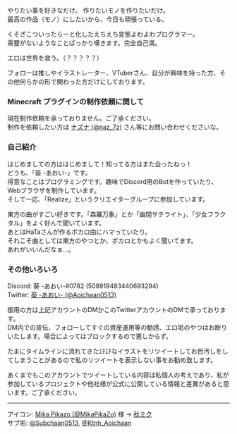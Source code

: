 やりたい事を好きなだけ。 作りたいモノを作りたいだけ。<br>
最高の作品（モノ）にしたいから、今日も頑張っている。

くそざこついったらーと化したえちえち変態よわよわプログラマー。<br>
需要がないようなことばっかり嘆きます。完全自己満。

エロは世界を救う。（？？？？？）

フォローは推しやイラストレーター、VTuberさん、自分が興味を持った方、その他何らかの形で関わった方だけにしております。


### Minecraft プラグインの制作依頼に関して

現在制作依頼を承っておりません。ご了承ください。<br>
制作を依頼したい方は [ナズナ (@naz_7z)](https://twitter.com/naz_7z) さん等にお問い合わせくださいな。


### 自己紹介

はじめましての方ははじめまして！知ってる方はまた会ったねっ！<br>
どうも、「葵 -あおい-」です。<br>
得意なことはプログラミングです。趣味でDiscord用のBotを作っていたり、Webブラウザを制作しています。<br>
そして一応、「Realize」というクリエイターグループに参加しています。<br>

東方の曲がすごい好きです。「森羅万象」とか「幽閉サテライト」、「少女フラクタル」をよく好んで聞いています。<br>
あとはHaTaさんが作るボカロ曲にハマっていたり。<br>
それこそ曲としては東方のやつとか、ボカロとかもよく聞いてます。<br>
あれがいいんだなぁ…。


### その他いろいろ

Discord: 葵 -あおい-#0782 (508919483440693294)<br>
Twitter: [葵 -あおい- (@Aoichaan0513)](https://twitter.com/Aoichaan0513)

御用の方は上記アカウントのDMかこのTwitterアカウントのDMで承っております。<br>
DM内での宣伝、フォローしてすぐの資産運用等の勧誘、エロ垢のやつはお断りいたします。場合によってはブロックするので悪しからず。

たまにタイムラインに流れてきたｴﾁｴﾁなイラストをリツイートしてお目汚しをしてしまうことがあるので私のリツイートを表示しない事をお勧め致します。

あくまでもこのアカウントでツイートしている内容は私個人の考えであり、私が参加しているプロジェクトや他社様が公式に公開している情報と差異があると思います。ご了承ください。

---

アイコン: [Mika Pikazo (@MikaPikaZo)](https://twitter.com/MikaPikaZo) 様 -> [秋ミク](https://www.pixiv.net/artworks/77048544)<br>
サブ垢: [@Subchaan0513](https://twitter.com/Subchaan0513), [@Ktnh_Aoichaan](https://twitter.com/Ktnh_Aoichaan)
